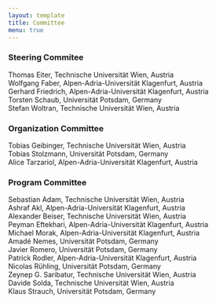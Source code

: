 ```yaml
---
layout: template
title: Committee
menu: true
---
```


### Steering Commitee
Thomas Eiter, Technische Universität Wien, Austria \
Wolfgang Faber, Alpen-Adria-Universität Klagenfurt, Austria \
Gerhard Friedrich, Alpen-Adria-Universität Klagenfurt, Austria \
Torsten Schaub, Universität Potsdam, Germany \
Stefan Woltran, Technische Universität Wien, Austria 


### Organization Committee
Tobias Geibinger, Technische Universität Wien, Austria \
Tobias Stolzmann, Universität Potsdam, Germany \
Alice Tarzariol, Alpen-Adria-Universität Klagenfurt, Austria 


### Program Committee
Sebastian Adam, Technische Universität Wien, Austria \
Ashraf Akl, Alpen-Adria-Universität Klagenfurt, Austria \
Alexander Beiser, Technische Universität Wien, Austria \
Peyman Eftekhari, Alpen-Adria-Universität Klagenfurt, Austria \
Michael Morak, Alpen-Adria-Universität Klagenfurt, Austria \
Amadé Nemes, Universität Potsdam, Germany \
Javier Romero, Universität Potsdam, Germany \
Patrick Rodler, Alpen-Adria-Universität Klagenfurt, Austria \
Nicolas Rühling, Universität Potsdam, Germany \
Zeynep G. Saribatur, Technische Universität Wien, Austria \
Davide Solda, Technische Universität Wien, Austria \
Klaus Strauch, Universität Potsdam, Germany 

